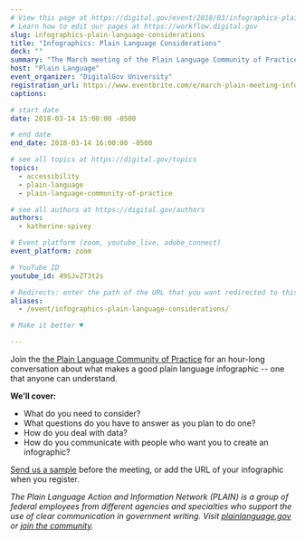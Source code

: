 ```yaml
---
# View this page at https://digital.gov/event/2018/03/infographics-plain-language-considerations
# Learn how to edit our pages at https://workflow.digital.gov
slug: infographics-plain-language-considerations
title: "Infographics: Plain Language Considerations"
deck: ""
summary: "The March meeting of the Plain Language Community of Practice will focus what makes an infographic easy to understand"
host: "Plain Language"
event_organizer: "DigitalGov University"
registration_url: https://www.eventbrite.com/e/march-plain-meeting-infographics-registration-43723253428
captions: 

# start date
date: 2018-03-14 15:00:00 -0500

# end date
end_date: 2018-03-14 16:00:00 -0500

# see all topics at https://digital.gov/topics
topics: 
  - accessibility
  - plain-language
  - plain-language-community-of-practice

# see all authors at https://digital.gov/authors
authors: 
  - katherine-spivey

# Event platform (zoom, youtube_live, adobe_connect)
event_platform: zoom

# YouTube ID
youtube_id: 49SJvZT3t2s

# Redirects: enter the path of the URL that you want redirected to this page
aliases: 
  - /event/infographics-plain-language-considerations/

# Make it better ♥

---
```


Join the [the Plain Language Community of Practice](https://www.digitalgov.gov/communities/plain-language/) for an hour-long conversation about what makes a good plain language infographic -- one that anyone can understand.

**We’ll cover:**

- What do you need to consider?
- What questions do you have to answer as you plan to do one?
- How do you deal with data?
- How do you communicate with people who want you to create an infographic?

[Send us a sample](mailto:digitalgovu@gsa.gov "Email a sample infographic to DGU") before the meeting, or add the URL of your infographic when you register.

_The Plain Language Action and Information Network (PLAIN) is a group of federal employees from different agencies and specialties who support the use of clear communication in government writing. Visit [plainlanguage.gov](https://www.plainlanguage.gov/) or [join the community](https://www.digitalgov.gov/communities/plain-language/)._
